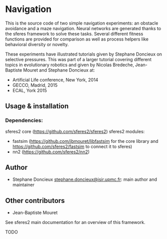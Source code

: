 Navigation
==========

This is the source code of two simple navigation experiments: an obstacle avoidance and a maze navigation. Neural networks are generated thanks to the sferes framework to solve these tasks. Several different fitness functions are provided for comparison as well as process helpers like behavioral diversity or novelty.

These experiments have illustrated tutorials given by Stephane Doncieux on selective pressures. This was part of a larger tutorial covering different topics in evolutionary robotics and given by Nicolas Bredeche, Jean-Baptiste Mouret and Stephane Doncieux at:
* Artificial Life conference, New York, 2014
* GECCO, Madrid, 2015
* ECAL, York 2015


Usage & installation
--------------------

### Dependencies:
sferes2 core (https://github.com/sferes2/sferes2)
sferes2 modules:
* fastsim (https://github.com/jbmouret/libfastsim for the core library and https://github.com/sferes2/fastsim to connect it to sferes)
* nn2 (https://github.com/sferes2/nn2)

Author
-------
- Stephane Doncieux stephane.doncieux@isir.upmc.fr: main author and maintainer

Other contributors
------------
- Jean-Baptiste Mouret


See sferes2 main documentation for an overview of this framework. 

TODO


